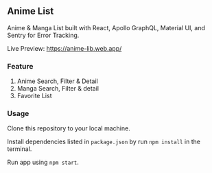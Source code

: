 ## Anime List

Anime & Manga List built with React, Apollo GraphQL, Material UI, and Sentry for Error Tracking.

Live Preview: https://anime-lib.web.app/

### Feature 

1. Anime Search, Filter & Detail
2. Manga Search, Filter & detail
3. Favorite List

### Usage

Clone this repository to your local machine.

Install dependencies listed in `package.json` by run `npm install` in the terminal.

Run app using `npm start`.